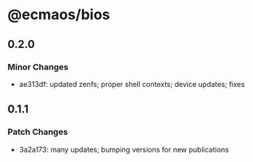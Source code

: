 # @ecmaos/bios

## 0.2.0

### Minor Changes

- ae313df: updated zenfs; proper shell contexts; device updates; fixes

## 0.1.1

### Patch Changes

- 3a2a173: many updates; bumping versions for new publications

